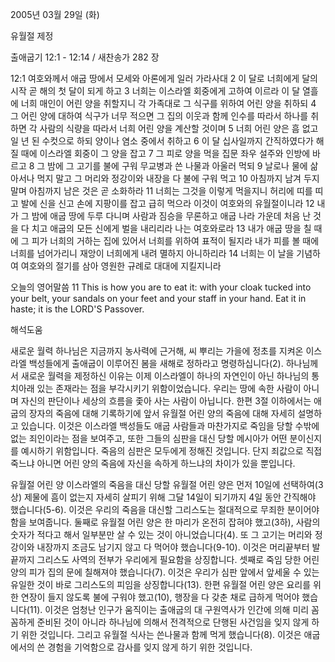 2005년 03월 29일 (화)

유월절 제정



출애굽기 12:1 - 12:14 / 새찬송가 282 장


12:1 여호와께서 애굽 땅에서 모세와 아론에게 일러 가라사대 2 이 달로 너희에게 달의 시작 곧 해의 첫 달이 되게 하고 3 너희는 이스라엘 회중에게 고하여 이르라 이 달 열흘에 너희 매인이 어린 양을 취할지니 각 가족대로 그 식구를 위하여 어린 양을 취하되 4 그 어린 양에 대하여 식구가 너무 적으면 그 집의 이웃과 함께 인수를 따라서 하나를 취하면 각 사람의 식량을 따라서 너희 어린 양을 계산할 것이며 5 너희 어린 양은 흠 없고 일 년 된 수컷으로 하되 양이나 염소 중에서 취하고 6 이 달 십사일까지 간직하였다가 해질 때에 이스라엘 회중이 그 양을 잡고 7 그 피로 양을 먹을 집문 좌우 설주와 인방에 바르고 8 그 밤에 그 고기를 불에 구워 무교병과 쓴 나물과 아울러 먹되 9 날로나 물에 삶아서나 먹지 말고 그 머리와 정강이와 내장을 다 불에 구워 먹고 10 아침까지 남겨 두지 말며 아침까지 남은 것은 곧 소화하라 11 너희는 그것을 이렇게 먹을지니 허리에 띠를 띠고 발에 신을 신고 손에 지팡이를 잡고 급히 먹으라 이것이 여호와의 유월절이니라 12 내가 그 밤에 애굽 땅에 두루 다니며 사람과 짐승을 무론하고 애굽 나라 가운데 처음 난 것을 다 치고 애굽의 모든 신에게 벌을 내리리라 나는 여호와로라 13 내가 애굽 땅을 칠 때에 그 피가 너희의 거하는 집에 있어서 너희를 위하여 표적이 될지라 내가 피를 볼 때에 너희를 넘어가리니 재앙이 너희에게 내려 멸하지 아니하리라 14 너희는 이 날을 기념하여 여호와의 절기를 삼아 영원한 규례로 대대에 지킬지니라 

오늘의 영어말씀 
11 This is how you are to eat it: with your cloak tucked into your belt, your sandals on your feet and your staff in your hand. Eat it in haste; it is the LORD'S Passover.

해석도움





새로운 월력 
하나님은 지금까지 농사력에 근거해, 씨 뿌리는 가을에 정초를 지켜온 이스라엘 백성들에게 출애굽이 이루어진 봄을 새해로 정하라고 명령하십니다(2). 하나님께서 새로운 월력을 제정하신 이유는 이제 이스라엘이 하나의 자연인이 아닌 하나님의 통치아래 있는 존재라는 점을 부각시키기 위함이었습니다. 우리는 땅에 속한 사람이 아니며 자신의 판단이나 세상의 흐름을 좇아 사는 사람이 아닙니다. 한편 3절 이하에서는 애굽의 장자의 죽음에 대해 기록하기에 앞서 유월절 어린 양의 죽음에 대해 자세히 설명하고 있습니다. 이것은 이스라엘 백성들도 애굽 사람들과 마찬가지로 죽임을 당할 수밖에 없는 죄인이라는 점을 보여주고, 또한 그들의 심판을 대신 당할 메시아가 어떤 분이신지를 예시하기 위함입니다. 죽음의 심판은 모두에게 정해진 것입니다. 단지 죄값으로 직접 죽느냐 아니면 어린 양의 죽음에 자신을 속하게 하느냐의 차이가 있을 뿐입니다. 

유월절 어린 양 
이스라엘의 죽음을 대신 당할 유월절 어린 양은 먼저 10일에 선택하여(3상) 제물에 흠이 없는지 자세히 살피기 위해 그달 14일이 되기까지 4일 동안 간직해야 했습니다(5-6). 이것은 우리의 죽음을 대신할 그리스도는 절대적으로 무죄한 분이어야 함을 보여줍니다. 둘째로 유월절 어린 양은 한 마리가 온전히 잡혀야 했고(3하), 사람의 숫자가 적다고 해서 일부분만 살 수 있는 것이 아니었습니다(4). 또 그 고기는 머리와 정강이와 내장까지 조금도 남기지 않고 다 먹어야 했습니다(9-10). 이것은 머리끝부터 발끝까지 그리스도 사역의 전부가 우리에게 필요함을 상징합니다. 셋째로 죽임 당한 어린 양의 피가 집의 문에 칠해져야 했습니다(7). 이것은 우리가 심판 앞에서 앞세울 수 있는 유일한 것이 바로 그리스도의 피임을 상징합니다(13). 한편 유월절 어린 양은 요리를 위한 연장이 들지 않도록 불에 구워야 했고(10), 행장을 다 갖춘 채로 급하게 먹어야 했습니다(11). 이것은 엄청난 인구가 움직이는 출애굽의 대 구원역사가 인간에 의해 미리 꼼꼼하게 준비된 것이 아니라 하나님에 의해서 전격적으로 단행된 사건임을 잊지 않게 하기 위한 것입니다. 그리고 유월절 식사는 쓴나물과 함께 먹게 했습니다(8). 이것은 애굽에서의 쓴 경험을 기억함으로 감사를 잊지 않게 하기 위한 것입니다.